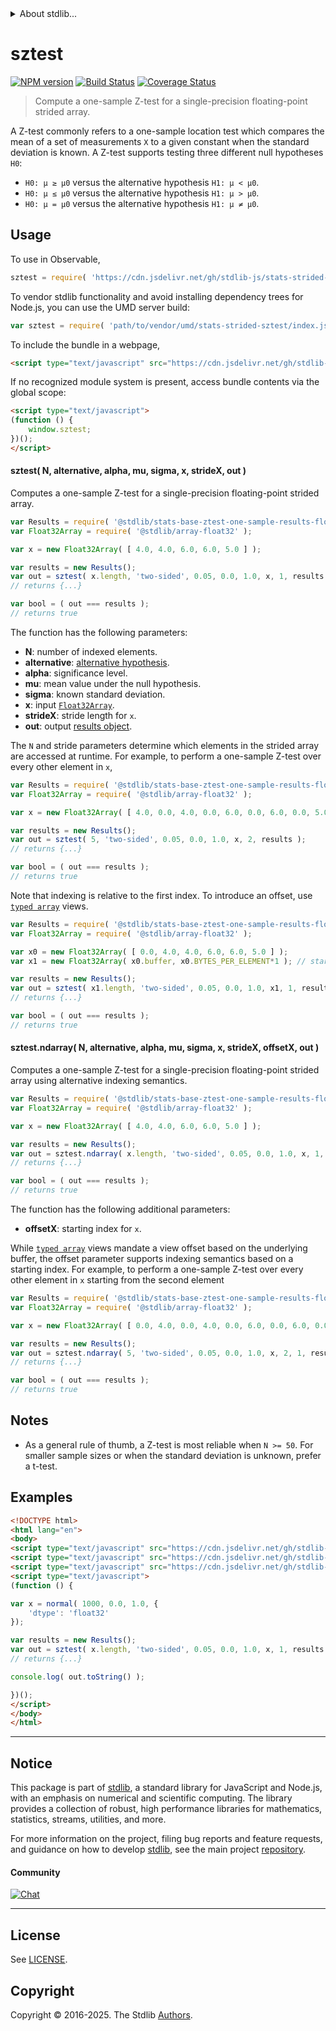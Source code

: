 <!--

@license Apache-2.0

Copyright (c) 2025 The Stdlib Authors.

Licensed under the Apache License, Version 2.0 (the "License");
you may not use this file except in compliance with the License.
You may obtain a copy of the License at

   http://www.apache.org/licenses/LICENSE-2.0

Unless required by applicable law or agreed to in writing, software
distributed under the License is distributed on an "AS IS" BASIS,
WITHOUT WARRANTIES OR CONDITIONS OF ANY KIND, either express or implied.
See the License for the specific language governing permissions and
limitations under the License.

-->

<!-- lint disable max-heading-length -->


<details>
  <summary>
    About stdlib...
  </summary>
  <p>We believe in a future in which the web is a preferred environment for numerical computation. To help realize this future, we've built stdlib. stdlib is a standard library, with an emphasis on numerical and scientific computation, written in JavaScript (and C) for execution in browsers and in Node.js.</p>
  <p>The library is fully decomposable, being architected in such a way that you can swap out and mix and match APIs and functionality to cater to your exact preferences and use cases.</p>
  <p>When you use stdlib, you can be absolutely certain that you are using the most thorough, rigorous, well-written, studied, documented, tested, measured, and high-quality code out there.</p>
  <p>To join us in bringing numerical computing to the web, get started by checking us out on <a href="https://github.com/stdlib-js/stdlib">GitHub</a>, and please consider <a href="https://opencollective.com/stdlib">financially supporting stdlib</a>. We greatly appreciate your continued support!</p>
</details>

# sztest

[![NPM version][npm-image]][npm-url] [![Build Status][test-image]][test-url] [![Coverage Status][coverage-image]][coverage-url] <!-- [![dependencies][dependencies-image]][dependencies-url] -->

> Compute a one-sample Z-test for a single-precision floating-point strided array.

<section class="intro">

A Z-test commonly refers to a one-sample location test which compares the mean of a set of measurements `X` to a given constant when the standard deviation is known. A Z-test supports testing three different null hypotheses `H0`:

-   `H0: μ ≥ μ0` versus the alternative hypothesis `H1: μ < μ0`.
-   `H0: μ ≤ μ0` versus the alternative hypothesis `H1: μ > μ0`.
-   `H0: μ = μ0` versus the alternative hypothesis `H1: μ ≠ μ0`.

</section>

<!-- /.intro -->



<section class="usage">

## Usage

To use in Observable,

```javascript
sztest = require( 'https://cdn.jsdelivr.net/gh/stdlib-js/stats-strided-sztest@umd/browser.js' )
```

To vendor stdlib functionality and avoid installing dependency trees for Node.js, you can use the UMD server build:

```javascript
var sztest = require( 'path/to/vendor/umd/stats-strided-sztest/index.js' )
```

To include the bundle in a webpage,

```html
<script type="text/javascript" src="https://cdn.jsdelivr.net/gh/stdlib-js/stats-strided-sztest@umd/browser.js"></script>
```

If no recognized module system is present, access bundle contents via the global scope:

```html
<script type="text/javascript">
(function () {
    window.sztest;
})();
</script>
```

#### sztest( N, alternative, alpha, mu, sigma, x, strideX, out )

Computes a one-sample Z-test for a single-precision floating-point strided array.

```javascript
var Results = require( '@stdlib/stats-base-ztest-one-sample-results-float32' );
var Float32Array = require( '@stdlib/array-float32' );

var x = new Float32Array( [ 4.0, 4.0, 6.0, 6.0, 5.0 ] );

var results = new Results();
var out = sztest( x.length, 'two-sided', 0.05, 0.0, 1.0, x, 1, results );
// returns {...}

var bool = ( out === results );
// returns true
```

The function has the following parameters:

-   **N**: number of indexed elements.
-   **alternative**: [alternative hypothesis][@stdlib/stats/base/ztest/alternatives].
-   **alpha**: significance level.
-   **mu**: mean value under the null hypothesis.
-   **sigma**: known standard deviation.
-   **x**: input [`Float32Array`][@stdlib/array/float32].
-   **strideX**: stride length for `x`.
-   **out**: output [results object][@stdlib/stats/base/ztest/one-sample/results/float32].

The `N` and stride parameters determine which elements in the strided array are accessed at runtime. For example, to perform a one-sample Z-test over every other element in `x`,

<!-- eslint-disable max-len -->

```javascript
var Results = require( '@stdlib/stats-base-ztest-one-sample-results-float32' );
var Float32Array = require( '@stdlib/array-float32' );

var x = new Float32Array( [ 4.0, 0.0, 4.0, 0.0, 6.0, 0.0, 6.0, 0.0, 5.0, 0.0 ] );

var results = new Results();
var out = sztest( 5, 'two-sided', 0.05, 0.0, 1.0, x, 2, results );
// returns {...}

var bool = ( out === results );
// returns true
```

Note that indexing is relative to the first index. To introduce an offset, use [`typed array`][mdn-typed-array] views.

<!-- eslint-disable stdlib/capitalized-comments -->

```javascript
var Results = require( '@stdlib/stats-base-ztest-one-sample-results-float32' );
var Float32Array = require( '@stdlib/array-float32' );

var x0 = new Float32Array( [ 0.0, 4.0, 4.0, 6.0, 6.0, 5.0 ] );
var x1 = new Float32Array( x0.buffer, x0.BYTES_PER_ELEMENT*1 ); // start at 2nd element

var results = new Results();
var out = sztest( x1.length, 'two-sided', 0.05, 0.0, 1.0, x1, 1, results );
// returns {...}

var bool = ( out === results );
// returns true
```

#### sztest.ndarray( N, alternative, alpha, mu, sigma, x, strideX, offsetX, out )

Computes a one-sample Z-test for a single-precision floating-point strided array using alternative indexing semantics.

```javascript
var Results = require( '@stdlib/stats-base-ztest-one-sample-results-float32' );
var Float32Array = require( '@stdlib/array-float32' );

var x = new Float32Array( [ 4.0, 4.0, 6.0, 6.0, 5.0 ] );

var results = new Results();
var out = sztest.ndarray( x.length, 'two-sided', 0.05, 0.0, 1.0, x, 1, 0, results );
// returns {...}

var bool = ( out === results );
// returns true
```

The function has the following additional parameters:

-   **offsetX**: starting index for `x`.

While [`typed array`][mdn-typed-array] views mandate a view offset based on the underlying buffer, the offset parameter supports indexing semantics based on a starting index. For example, to perform a one-sample Z-test over every other element in `x` starting from the second element

```javascript
var Results = require( '@stdlib/stats-base-ztest-one-sample-results-float32' );
var Float32Array = require( '@stdlib/array-float32' );

var x = new Float32Array( [ 0.0, 4.0, 0.0, 4.0, 0.0, 6.0, 0.0, 6.0, 0.0, 5.0 ] );

var results = new Results();
var out = sztest.ndarray( 5, 'two-sided', 0.05, 0.0, 1.0, x, 2, 1, results );
// returns {...}

var bool = ( out === results );
// returns true
```

</section>

<!-- /.usage -->

<section class="notes">

## Notes

-   As a general rule of thumb, a Z-test is most reliable when `N >= 50`. For smaller sample sizes or when the standard deviation is unknown, prefer a t-test.

</section>

<!-- /.notes -->

<section class="examples">

## Examples

<!-- eslint no-undef: "error" -->

```html
<!DOCTYPE html>
<html lang="en">
<body>
<script type="text/javascript" src="https://cdn.jsdelivr.net/gh/stdlib-js/stats-base-ztest-one-sample-results-float32@umd/browser.js"></script>
<script type="text/javascript" src="https://cdn.jsdelivr.net/gh/stdlib-js/random-array-normal@umd/browser.js"></script>
<script type="text/javascript" src="https://cdn.jsdelivr.net/gh/stdlib-js/stats-strided-sztest@umd/browser.js"></script>
<script type="text/javascript">
(function () {

var x = normal( 1000, 0.0, 1.0, {
    'dtype': 'float32'
});

var results = new Results();
var out = sztest( x.length, 'two-sided', 0.05, 0.0, 1.0, x, 1, results );
// returns {...}

console.log( out.toString() );

})();
</script>
</body>
</html>
```

</section>

<!-- /.examples -->

<!-- C interface documentation. -->



<section class="references">

</section>

<!-- /.references -->

<!-- Section for related `stdlib` packages. Do not manually edit this section, as it is automatically populated. -->

<section class="related">

</section>

<!-- /.related -->

<!-- Section for all links. Make sure to keep an empty line after the `section` element and another before the `/section` close. -->


<section class="main-repo" >

* * *

## Notice

This package is part of [stdlib][stdlib], a standard library for JavaScript and Node.js, with an emphasis on numerical and scientific computing. The library provides a collection of robust, high performance libraries for mathematics, statistics, streams, utilities, and more.

For more information on the project, filing bug reports and feature requests, and guidance on how to develop [stdlib][stdlib], see the main project [repository][stdlib].

#### Community

[![Chat][chat-image]][chat-url]

---

## License

See [LICENSE][stdlib-license].


## Copyright

Copyright &copy; 2016-2025. The Stdlib [Authors][stdlib-authors].

</section>

<!-- /.stdlib -->

<!-- Section for all links. Make sure to keep an empty line after the `section` element and another before the `/section` close. -->

<section class="links">

[npm-image]: http://img.shields.io/npm/v/@stdlib/stats-strided-sztest.svg
[npm-url]: https://npmjs.org/package/@stdlib/stats-strided-sztest

[test-image]: https://github.com/stdlib-js/stats-strided-sztest/actions/workflows/test.yml/badge.svg?branch=main
[test-url]: https://github.com/stdlib-js/stats-strided-sztest/actions/workflows/test.yml?query=branch:main

[coverage-image]: https://img.shields.io/codecov/c/github/stdlib-js/stats-strided-sztest/main.svg
[coverage-url]: https://codecov.io/github/stdlib-js/stats-strided-sztest?branch=main

<!--

[dependencies-image]: https://img.shields.io/david/stdlib-js/stats-strided-sztest.svg
[dependencies-url]: https://david-dm.org/stdlib-js/stats-strided-sztest/main

-->

[chat-image]: https://img.shields.io/gitter/room/stdlib-js/stdlib.svg
[chat-url]: https://app.gitter.im/#/room/#stdlib-js_stdlib:gitter.im

[stdlib]: https://github.com/stdlib-js/stdlib

[stdlib-authors]: https://github.com/stdlib-js/stdlib/graphs/contributors

[umd]: https://github.com/umdjs/umd
[es-module]: https://developer.mozilla.org/en-US/docs/Web/JavaScript/Guide/Modules

[deno-url]: https://github.com/stdlib-js/stats-strided-sztest/tree/deno
[deno-readme]: https://github.com/stdlib-js/stats-strided-sztest/blob/deno/README.md
[umd-url]: https://github.com/stdlib-js/stats-strided-sztest/tree/umd
[umd-readme]: https://github.com/stdlib-js/stats-strided-sztest/blob/umd/README.md
[esm-url]: https://github.com/stdlib-js/stats-strided-sztest/tree/esm
[esm-readme]: https://github.com/stdlib-js/stats-strided-sztest/blob/esm/README.md
[branches-url]: https://github.com/stdlib-js/stats-strided-sztest/blob/main/branches.md

[stdlib-license]: https://raw.githubusercontent.com/stdlib-js/stats-strided-sztest/main/LICENSE

[variance]: https://en.wikipedia.org/wiki/Variance

[@stdlib/array/float32]: https://github.com/stdlib-js/array-float32/tree/umd

[@stdlib/stats/base/ztest/alternatives]: https://github.com/stdlib-js/stats-base-ztest-alternatives/tree/umd

[@stdlib/stats/base/ztest/one-sample/results/float32]: https://github.com/stdlib-js/stats-base-ztest-one-sample-results-float32/tree/umd

[mdn-typed-array]: https://developer.mozilla.org/en-US/docs/Web/JavaScript/Reference/Global_Objects/TypedArray

</section>

<!-- /.links -->

